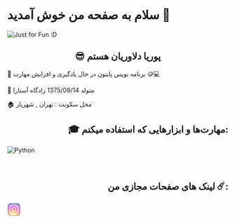# سلام به صفحه من خوش آمدید 👋
<img src="https://github.com/p7deli/p7deli/assets/124894066/ff77a9f4-ad6d-423c-ae36-a2f9a3939dfc" alt="Just for Fun :D">

<h2 align="center">😎 پوریا دلاوریان هستم</h2>

<p>🐍 برنامه نویس پایتون در حال یادگیری و افزایش مهارت  🪙💻<p/>
<p>🏥 متولد 1375/09/14 زادگاه آستارا </p>
<p>🏠 محل سکونت : تهران , شهریار</p>
<h2 align="right">🎓 مهارت‌ها و ابزارهایی که استفاده میکنم:</h2>

![Python](https://img.shields.io/badge/python-3670A0?style=for-the-badge&logo=python&logoColor=ffdd54) 


<br>
<h2 align="right">لینک های صفحات مجازی من ☄️:</h2>
<a href="https://www.instagram.com/p7dei"><img align="left" src="https://github.com/imrrobat/imrrobat/blob/main/images/instagram.png?raw=true" alt="Instagram"></a>
